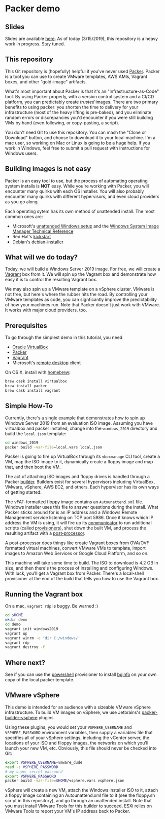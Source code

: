 Packer demo
===========

## Slides

Slides are available [here][slides].  As of today (3/15/2019), this repository is a heavy work in progress.  Stay tuned.

## This repository

This Git repository is (hopefully) helpful if you've never used [Packer][packer].  Packer is a tool you can use to
create VMware templates, AWS AMIs, Vagrant boxes, and other "gold-image" artifacts.

What's most important about Packer is that it's an "Infrastructure-as-Code" tool.  By using Packer properly, with a
version control system and a CI/CD platform, you can predictably create *trusted* images.  There are two primary 
benefits to using packer: you shorten the time to delivery for your infrastructure (most of the heavy lifting is
pre-baked), and you eliminate random errors or discrepancies you'd encounter if you were still building VMs by 
hand (even following, or copy-pasting, a script).

You don't need Git to use this repository.  You can mash the "Clone or Download" button, and choose to download it to your local machine.  I'm a mac user, so working on Mac or Linux is going to be a huge help.  If you work in Windows, feel free to submit a pull request with instructions for Windows users.

## Building images is not easy

Packer is an easy tool to use, but the process of automating operating system installs is **NOT** easy.  While you're working with Packer, you will encounter many quirks with each OS installer.  You will also probably encounter many quirks with different hypervisors, and even cloud providers as you go along.

Each operating sytem has its own method of unattended install.  The most common ones are:

- Microsoft's [unattended Windows setup][unattended ref] and the [Windows System Image Manager Technical Reference][wsim ref]
- Red Hat's [kickstart][kickstart-ref]
- Debian's [debian-installer][debian-installer-ref]

## What will we do today?

Today, we will build a Windows Server 2019 image.  For free, we will create a [Vagrant][vagrant] box from it.  We will 
spin up the Vagrant box and demonstrate how easy it is to control the resulting Vagrant box.

We may also spin up a VMware template on a vSphere cluster.  VMware is not free,  but here's where the rubber hits 
the road.  By controlling your VMware templates as code, you can signficantly improve the predictability of how your 
machines run.  Note that Packer doesn't just work with VMware.  It works with major cloud providers, too.

## Prerequisites

To go through the simplest demo in this tutorial, you need:

- [Oracle VirtualBox][oracle virtualbox]
- [Packer][packer-download]
- [Vagrant][vagrant-download]
- Microsoft's [remote desktop][rdp] client

On OS X, install with [homebrew][brew]:

```bash
brew cask install virtualbox
brew install packer
brew cask install vagrant
```

## Simple How-To

Currently, there's a single example that demonstrates how to spin up Windows Server 2019 from an evaluation ISO 
image.  Assuming you have virtualbox and packer installed, change into the `windows_2019` directory and build the 
`local.json` template:

```bash
cd windows_2019
packer build -var-file=local.vars local.json
```

Packer is going to fire up VirtualBox through its `vboxmanage` CLI tool, create a VM, map the ISO image to it, 
dynamically create a floppy image and map that, and then boot the VM.  

The act of attaching ISO images and floppy drives is handled through a Packer [builder][packer-builders].  Builders
exist for several hypervisors including VirtualBox, VMware, vSphere, AWS EC2, and others.  Each hypervisor has 
its own ways of getting started.

The vFAT-formatted floppy image contains an `Autounattend.xml` file.  Windows installer uses this file to answer
questions during the install.  What Packer sticks around for is an IP address and a Windows Remote Management
service listening on TCP port 5986.  Once it knows which IP address the VM is using, it will fire up its 
[communicator][packer-communicators] to run additional scripts (called [provisioners][packer-provisioners]), 
shut down the built VM, and process the resulting artifact with a [post-processor][packer-postprocessors].

A post-processor does things like create Vagrant boxes from OVA/OVF formatted virtual machines, convert VMware
VMs to template, import images to Amazon Web Services or Google Cloud Platform, and so on.

This machine will take some time to build.  The ISO to download is 4.2 GB in size, and then there's the process
of installing and configuring Windows.  With luck, you'll get a Vagrant box from Packer.  There's a local-shell
provisioner at the end of the build that tells you how to use the Vagrant box.

## Running the Vagrant box

On a mac, `vagrant rdp` is buggy.  Be warned :)

```bash
cd $HOME
mkdir demo
cd demo
vagrant init windows2019
vagrant up
vagrant winrm -c 'dir C:/windows/'
vagrant rdp
vagrant destroy -f
```

## Where next?

See if you can use the [powershell][powershell] provisioner to install [bginfo][bginfo] on your own copy of the local packer template.

## VMware vSphere

This demo is intended for an audience with a sizeable VMware vSphere infrastructure.  To build VM images on vSphere, we use Jetbrains's [packer-builder-vsphere][jetbrains] plugins.

Using these plugins, you would set your `VSPHERE_USERNAME` and `VSPHERE_PASSWORD` environment variables, then supply a
variables file that specifies all of your vSphere settings, including the vCenter server, the locations of your ISO and flloppy images, the networks on which you'll launch your new VM, etc.  Obviously, this file should never be checked into 
Git:

```bash
export VSPHERE_USERNAME=vmware_dude
read -s VSPHERE_PASSWORD
# my super secret password
export VSPHERE_PASSWORD
packer build -var-file=$HOME/vsphere.vars vsphere.json
```

vSphere will create a new VM, attach the Windows installer ISO to it, attach a floppy image containing an Autounattend.xml file to it (see the floppy.sh script in this repository), and go through an unattended install.  Note that you must install VMware Tools for this builder to succeed.  ESXi relies on VMware Tools to report your VM's IP address back to Packer.

[bginfo]: https://docs.microsoft.com/en-us/sysinternals/downloads/bginfo
[brew]: https://brew.sh
[debian-installer-ref]: https://help.ubuntu.com/18.04/installation-guide/amd64/apb.html
[jetbrains]: https://github.com/jetbrains-infra/packer-builder-vsphere
[kickstart-ref]: https://access.redhat.com/documentation/en-us/red_hat_enterprise_linux/7/html/installation_guide/chap-kickstart-installations
[packer]: https://packer.io
[packer-builders]: https://packer.io/docs/builders/index.html
[packer-communicators]: https://www.packer.io/docs/templates/communicator.html
[packer-download]: https://packer.io/downloads.html
[packer-postprocessors]: https://www.packer.io/docs/post-processors/index.html
[packer-provisioners]: https://packer.io/docs/provisioners/index.html
[powershell]: https://packer.io/docs/provisioners/powershell.html
[sheksha]: https://sheska.com/how-to-create-an-automated-install-for-windows-server-2019/
[oracle virtualbox]: https://www.virtualbox.org/wiki/Downloads
[rdp]: https://itunes.apple.com/us/app/microsoft-remote-desktop-10/id1295203466?mt=12
[slides]: https://docs.google.com/presentation/d/1uoXa6XaKrI61iCpGVJoVLqVg_lH619hgjw1Nz-S0YkQ/edit?usp=sharing
[unattended ref]: https://docs.microsoft.com/en-us/windows-hardware/customize/desktop/unattend/
[wsim ref]: https://docs.microsoft.com/en-us/windows-hardware/customize/desktop/wsim/windows-system-image-manager-technical-reference
[vagrant]: https://vagrantup.com
[vagrant-download]: https://www.vagrantup.com/downloads.html
